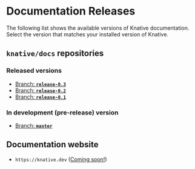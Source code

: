 # Documentation Releases

The following list shows the available versions of Knative documentation.
Select the version that matches your installed version of Knative.

## `knative/docs` repositories

### Released versions

* [Branch: **`release-0.3`**](https://github.com/knative/docs/tree/release-0.3)
* [Branch: **`release-0.2`**](https://github.com/knative/docs/tree/release-0.2)
* [Branch: **`release-0.1`**](https://github.com/knative/docs/tree/release-0.1)

### In development (pre-release) version

* [Branch: **`master`**](https://github.com/knative/docs/tree/master)

## Documentation website

* `https://knative.dev` ([Coming soon!](https://github.com/knative/docs/projects/5))
